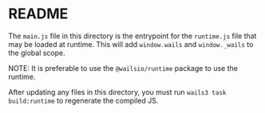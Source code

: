 # README

The `main.js` file in this directory is the entrypoint for the `runtime.js` file that may be
loaded at runtime. This will add `window.wails` and `window._wails` to the global scope.

NOTE: It is preferable to use the `@wailsio/runtime` package to use the runtime.

After updating any files in this directory, you must run `wails3 task build:runtime` to regenerate the compiled JS. 